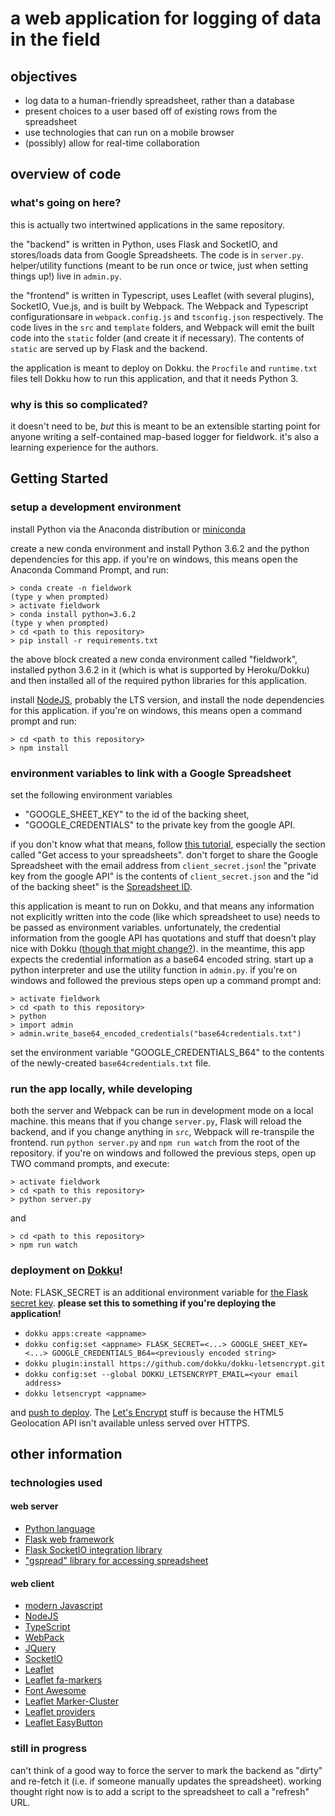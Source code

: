 # a web application for logging of data in the field #

## objectives ##
* log data to a human-friendly spreadsheet, rather than a database
* present choices to a user based off of existing rows from the spreadsheet
* use technologies that can run on a mobile browser
* (possibly) allow for real-time collaboration

## overview of code ##
### what's going on here? ###
this is actually two intertwined applications in the same repository.

the "backend" is written in Python, uses Flask and SocketIO, 
and stores/loads data from Google Spreadsheets. The code is in `server.py`.
helper/utility functions (meant to be run once or twice, 
just when setting things up!) live in `admin.py`.

the "frontend" is written in Typescript, uses Leaflet (with several plugins),
SocketIO, Vue.js, and is built by Webpack. The Webpack and Typescript 
configurationsare in `webpack.config.js` and `tsconfig.json` respectively. 
The code lives in the `src` and `template` folders, and Webpack will emit the 
built code into the `static` folder (and create it if necessary). The contents
of `static` are served up by Flask and the backend.

the application is meant to deploy on Dokku. the `Procfile` and `runtime.txt`
files tell Dokku how to run this application, and that it needs Python 3.

### why is this so complicated? ###
it doesn't need to be, _but_ this is meant to be an extensible starting point
for anyone writing a self-contained map-based logger for fieldwork. it's also a 
learning experience for the authors.

## Getting Started ##
### setup a development environment ###
install Python via the Anaconda distribution or [miniconda](https://conda.io/miniconda.html)

create a new conda environment and install Python 3.6.2
and the python dependencies for this app.
if you're on windows, this means open the Anaconda Command Prompt, and run:
```
> conda create -n fieldwork 
(type y when prompted)
> activate fieldwork
> conda install python=3.6.2
(type y when prompted)
> cd <path to this repository>
> pip install -r requirements.txt
```
the above block created a new conda environment called "fieldwork", installed
python 3.6.2 in it (which is what is supported by Heroku/Dokku) and then
installed all of the required python libraries for this application.


install [NodeJS](https://nodejs.org/), probably the LTS version, 
and install the node dependencies for this application. 
if you're on windows, this means open a command prompt and run:
```
> cd <path to this repository>
> npm install
```

### environment variables to link with a Google Spreadsheet ###
set the following environment variables
* "GOOGLE\_SHEET\_KEY" to the id of the backing sheet, 
* "GOOGLE\_CREDENTIALS" to the private key from the google API.

if you don't know what that means, follow [this tutorial](https://www.twilio.com/blog/2017/03/google-spreadsheets-and-net-core.html), 
especially the section called "Get access to your spreadsheets". don't forget to
share the Google Spreadsheet with the email address from `client_secret.json`!
the "private key from the google API" is the contents of `client_secret.json`
and the "id of the backing sheet" is the [Spreadsheet ID](https://developers.google.com/sheets/api/guides/concepts#spreadsheet_id).

this application is meant to run on Dokku, and that means any information
not explicitly written into the code (like which spreadsheet to use)
needs to be passed as environment variables. unfortunately, the credential 
information from the google API has quotations and stuff that doesn't play nice
with Dokku ([though that might change?](https://github.com/dokku/dokku/issues/1262)).
in the meantime, this app expects the credential information as a base64 encoded
string. start up a python interpreter and use the utility function in `admin.py`.
if you're on windows and followed the previous steps open up a command prompt and: 
```
> activate fieldwork
> cd <path to this repository>
> python
> import admin
> admin.write_base64_encoded_credentials("base64credentials.txt")
```
set the environment variable "GOOGLE\_CREDENTIALS\_B64" to the contents of the
newly-created `base64credentials.txt` file.

### run the app locally, while developing ###
both the server and Webpack can be run in development mode on a local machine.
this means that if you change `server.py`, Flask will reload the backend, and 
if you change anything in `src`, Webpack will re-transpile the frontend.
run `python server.py` and `npm run watch` from the root of the repository.
if you're on windows and followed the previous steps, open up TWO command
prompts, and execute:
```
> activate fieldwork
> cd <path to this repository>
> python server.py
```
and
```
> cd <path to this repository>
> npm run watch
```

### deployment on [Dokku](http://dokku.viewdocs.io/dokku/)! ###
Note: FLASK_SECRET is an additional environment variable for [the Flask secret key](https://stackoverflow.com/questions/22463939/demystify-flask-app-secret-key).
__please set this to something if you're deploying the application!__
* `dokku apps:create <appname>`
* `dokku config:set <appname> FLASK_SECRET=<...> GOOGLE_SHEET_KEY=<...> GOOGLE_CREDENTIALS_B64=<previously encoded string>`
* `dokku plugin:install https://github.com/dokku/dokku-letsencrypt.git`
* `dokku config:set --global DOKKU_LETSENCRYPT_EMAIL=<your email address>`
* `dokku letsencrypt <appname>`

and [push to deploy](http://dokku.viewdocs.io/dokku/deployment/application-deployment/#deploy-the-app). The [Let's Encrypt](https://letsencrypt.org/) stuff is because the HTML5 Geolocation API isn't available unless served over HTTPS.

## other information ##

### technologies used ###

#### web server ####
* [Python language](https://www.python.org/)
* [Flask web framework](http://flask.pocoo.org/)
* [Flask SocketIO integration library](http://flask-socketio.readthedocs.io/en/latest/)
* ["gspread" library for accessing spreadsheet](http://gspread.readthedocs.io/en/latest/)

#### web client ####
* [modern Javascript](https://javascript.info/)
* [NodeJS](https://nodejs.org/)
* [TypeScript](http://www.typescriptlang.org/)
* [WebPack](https://webpack.js.org/)
* [JQuery](http://jquery.com/)
* [SocketIO](https://socket.io/)
* [Leaflet](http://leafletjs.com/)
* [Leaflet fa-markers](https://github.com/danwild/leaflet-fa-markers)
* [Font Awesome](http://fontawesome.io/icons/)
* [Leaflet Marker-Cluster](https://github.com/Leaflet/Leaflet.markercluster)
* [Leaflet providers](https://github.com/leaflet-extras/leaflet-providers)
* [Leaflet EasyButton](https://github.com/cliffcloud/Leaflet.EasyButton)


### still in progress ###
can't think of a good way to force the server to mark the backend as "dirty" and re-fetch it (i.e. if someone manually updates the spreadsheet). working thought right now is to add a script to the spreadsheet to call a "refresh" URL.
